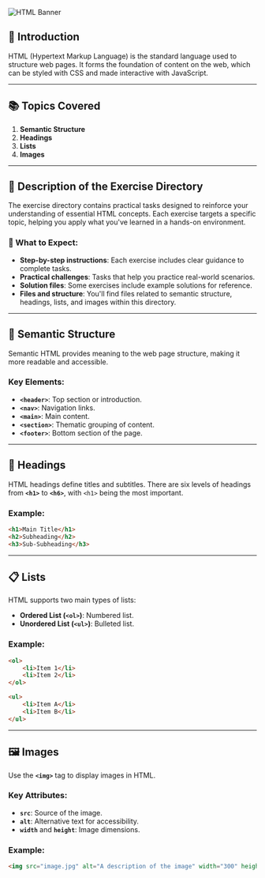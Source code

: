 ![HTML Banner](/Assets/img/htmlBanner.png)

## 📘 Introduction
HTML (Hypertext Markup Language) is the standard language used to structure web pages. It forms the foundation of content on the web, which can be styled with CSS and made interactive with JavaScript.

---

## 📚 Topics Covered
1. **Semantic Structure**
2. **Headings**
3. **Lists**
4. **Images**

---

## 📁 Description of the Exercise Directory
The exercise directory contains practical tasks designed to reinforce your understanding of essential HTML concepts. Each exercise targets a specific topic, helping you apply what you've learned in a hands-on environment.

### 📝 What to Expect:
- **Step-by-step instructions**: Each exercise includes clear guidance to complete tasks.
- **Practical challenges**: Tasks that help you practice real-world scenarios.
- **Solution files**: Some exercises include example solutions for reference.
- **Files and structure**: You'll find files related to semantic structure, headings, lists, and images within this directory.

---

## 📐 Semantic Structure
Semantic HTML provides meaning to the web page structure, making it more readable and accessible.

### Key Elements:
- **`<header>`**: Top section or introduction.
- **`<nav>`**: Navigation links.
- **`<main>`**: Main content.
- **`<section>`**: Thematic grouping of content.
- **`<footer>`**: Bottom section of the page.

---

## 📢 Headings
HTML headings define titles and subtitles. There are six levels of headings from **`<h1>`** to **`<h6>`**, with `<h1>` being the most important.

### Example:
```html
<h1>Main Title</h1>
<h2>Subheading</h2>
<h3>Sub-Subheading</h3>
```

---

## 📋 Lists
HTML supports two main types of lists:
- **Ordered List (`<ol>`)**: Numbered list.
- **Unordered List (`<ul>`)**: Bulleted list.

### Example:
```html
<ol>
    <li>Item 1</li>
    <li>Item 2</li>
</ol>

<ul>
    <li>Item A</li>
    <li>Item B</li>
</ul>
```

---

## 🖼️ Images
Use the **`<img>`** tag to display images in HTML.

### Key Attributes:
- **`src`**: Source of the image.
- **`alt`**: Alternative text for accessibility.
- **`width`** and **`height`**: Image dimensions.

### Example:
```html
<img src="image.jpg" alt="A description of the image" width="300" height="200">
```


